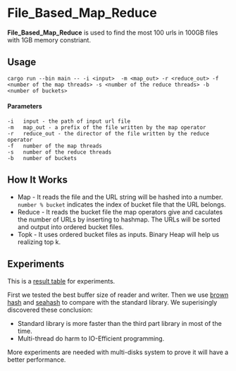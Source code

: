 # File_Based_Map_Reduce
**File_Based_Map_Reduce** is used to find the most 100 urls in 100GB files with 1GB memory constriant.

 ## Usage
`cargo run --bin main -- -i <input>  -m <map_out> -r <reduce_out> -f <number of the map threads> -s <number of the reduce threads> -b <number of buckets>`
 
 #### Parameters
    -i   input - the path of input url file  
    -m   map_out - a prefix of the file written by the map operator 
    -r   reduce_out - the director of the file written by the reduce operator   
    -f   number of the map threads 
    -s   number of the reduce threads  
    -b   number of buckets


## How It Works
* Map - It reads the file and the URL string will be hashed into a number. `number % bucket` indicates the index of bucket file that the URL belongs.
* Reduce - It reads the bucket file the map operators give and caculates the number of URLs by inserting to hashmap. The URLs will be sorted and output into ordered bucket files.
* Topk - It uses ordered bucket files as inputs. Binary Heap will help us realizing top k. 

## Experiments
This is a [result table](https://docs.google.com/spreadsheets/d/1usG3xcs5iF3F0ls63ppfFUILXCpnaqX4CJNTfUTXXnI/edit#gid=0
) for experiments. 

First we tested the best buffer size of reader and writer. 
Then we use [brown hash](https://github.com/rust-lang/hashbrown) and [seahash](https://docs.rs/seahash/2.0.0/seahash/) to compare with the standard library. We superisingly discovered these conclusion:
- Standard library is more faster than the third part library in most of the time. 
- Multi-thread do harm to IO-Efficient programming. 

More experiments are needed with multi-disks system to prove it will have a better performance.
